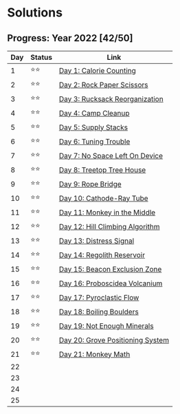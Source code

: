 # Solutions

## Progress: Year 2022 [42/50]

| Day  | Status | Link |
| --- | --- | --- |
| 1  | ⭐⭐ | [Day 1: Calorie Counting](day1) |
| 2  | ⭐⭐ | [Day 2: Rock Paper Scissors](day2) |
| 3  | ⭐⭐ | [Day 3: Rucksack Reorganization](day3) |
| 4  | ⭐⭐ | [Day 4: Camp Cleanup](day4) |
| 5  | ⭐⭐ | [Day 5: Supply Stacks](day5) |
| 6  | ⭐⭐ | [Day 6: Tuning Trouble](day6) |
| 7  | ⭐⭐ | [Day 7: No Space Left On Device](day7) |
| 8  | ⭐⭐ | [Day 8: Treetop Tree House](day8) |
| 9  | ⭐⭐ | [Day 9: Rope Bridge](day9) |
| 10 | ⭐⭐ | [Day 10: Cathode-Ray Tube](day10) |
| 11 | ⭐⭐ | [Day 11: Monkey in the Middle](day11) |
| 12 | ⭐⭐ | [Day 12: Hill Climbing Algorithm](day12) |
| 13 | ⭐⭐ | [Day 13: Distress Signal](day13) |
| 14 | ⭐⭐ | [Day 14: Regolith Reservoir](day14) |
| 15 | ⭐⭐ | [Day 15: Beacon Exclusion Zone](day15) |
| 16 | ⭐⭐ | [Day 16: Proboscidea Volcanium](day16) |
| 17 | ⭐⭐ | [Day 17: Pyroclastic Flow](day17) |
| 18 | ⭐⭐ | [Day 18: Boiling Boulders](day18) |
| 19 | ⭐⭐ | [Day 19: Not Enough Minerals](day19) |
| 20 | ⭐⭐ | [Day 20: Grove Positioning System](day20) |
| 21 | ⭐⭐ | [Day 21: Monkey Math](day21) |
| 22 |  | 
| 23 |  | 
| 24 |  | 
| 25 |  | 
